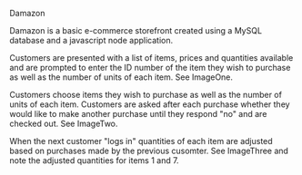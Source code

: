 Damazon

Damazon is a basic e-commerce storefront created using a MySQL database and a javascript node application. 

Customers are presented with a list of items, prices and quantities available and are prompted to enter the ID number of the item they wish to purchase as well as the number of units of each item. See ImageOne.

Customers choose items they wish to purchase as well as the number of units of each item. Customers are asked after each purchase whether they would like to make another purchase until they respond "no" and are checked out. See ImageTwo.

When the next customer "logs in" quantities of each item are adjusted based on purchases made by the previous cusomter. See ImageThree and note the adjusted quantities for items 1 and 7.

